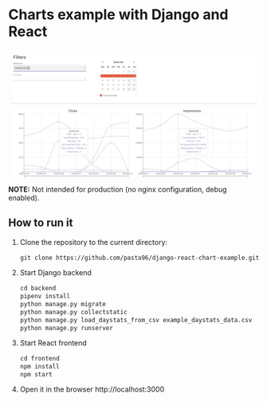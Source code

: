 # Charts example with Django and React

![Example screenshot](screenshot.jpg)

**NOTE:** Not intended for production (no nginx configuration, debug enabled).

## How to run it

1. Clone the repository to the current directory:

    ```
    git clone https://github.com/pasta96/django-react-chart-example.git
    ```

2. Start Django backend

    ```
    cd backend
    pipenv install
    python manage.py migrate
    python manage.py collectstatic
    python manage.py load_daystats_from_csv example_daystats_data.csv 
    python manage.py runserver
    ```

3. Start React frontend

    ```
    cd frontend
    npm install 
    npm start
    ```

4. Open it in the browser http://localhost:3000
